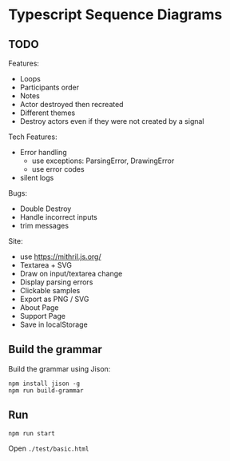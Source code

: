 # Typescript Sequence Diagrams

## TODO

Features:
* Loops
* Participants order
* Notes
* Actor destroyed then recreated
* Different themes
* Destroy actors even if they were not created by a signal

Tech Features:
* Error handling
  * use exceptions: ParsingError, DrawingError
  * use error codes
* silent logs

Bugs:
* Double Destroy
* Handle incorrect inputs
* trim messages

Site:
* use https://mithril.js.org/
* Textarea + SVG 
* Draw on input/textarea change
* Display parsing errors
* Clickable samples
* Export as PNG / SVG
* About Page
* Support Page
* Save in localStorage

## Build the grammar

Build the grammar using Jison:

```
npm install jison -g
npm run build-grammar
```

## Run

```
npm run start
```

Open `./test/basic.html`
